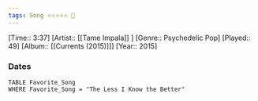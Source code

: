 ```yaml
---
tags: Song ⭐⭐⭐⭐⭐ 💛
---
```

[Time:: 3:37]
[Artist:: [[Tame Impala]] ]
[Genre:: Psychedelic Pop]
[Played:: 49]
[Album:: [[Currents (2015)]]]
[Year:: 2015]
### Dates
````dataview
TABLE Favorite_Song
WHERE Favorite_Song = "The Less I Know the Better"
````